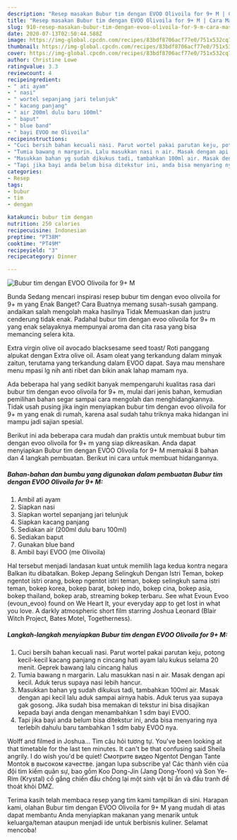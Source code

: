 ```yaml
---
description: "Resep masakan Bubur tim dengan EVOO Olivoila for 9+ M | Cara Masak Bubur tim dengan EVOO Olivoila for 9+ M Yang Enak Dan Lezat"
title: "Resep masakan Bubur tim dengan EVOO Olivoila for 9+ M | Cara Masak Bubur tim dengan EVOO Olivoila for 9+ M Yang Enak Dan Lezat"
slug: 910-resep-masakan-bubur-tim-dengan-evoo-olivoila-for-9-m-cara-masak-bubur-tim-dengan-evoo-olivoila-for-9-m-yang-enak-dan-lezat
date: 2020-07-13T02:50:44.588Z
image: https://img-global.cpcdn.com/recipes/83bdf8706acf77e0/751x532cq70/bubur-tim-dengan-evoo-olivoila-for-9-m-foto-resep-utama.jpg
thumbnail: https://img-global.cpcdn.com/recipes/83bdf8706acf77e0/751x532cq70/bubur-tim-dengan-evoo-olivoila-for-9-m-foto-resep-utama.jpg
cover: https://img-global.cpcdn.com/recipes/83bdf8706acf77e0/751x532cq70/bubur-tim-dengan-evoo-olivoila-for-9-m-foto-resep-utama.jpg
author: Christine Lowe
ratingvalue: 3.3
reviewcount: 4
recipeingredient:
- " ati ayam"
- " nasi"
- " wortel sepanjang jari telunjuk"
- " kacang panjang"
- " air 200ml dulu baru 100ml"
- " baput"
- " blue band"
- " bayi EVOO me Olivoila"
recipeinstructions:
- "Cuci bersih bahan kecuali nasi. Parut wortel pakai parutan keju, potong kecil-kecil kacang panjang n cincang hati ayam lalu kukus selama 20 menit. Geprek bawang lalu cincang halus"
- "Tumia bawang n margarin. Lalu masukkan nasi n air. Masak dengan api kecil. Aduk terus supaya nasi lebih hancur."
- "Masukkan bahan yg sudah dikukus tadi, tambahkan 100ml air. Masak dengan api kecil lalu aduk sampai airnya habis. Aduk terus yaa supaya gak gosong. Jika sudah bisa memakan di tekstur ini bisa disajikan kepada bayi anda dengan menambahkan 1 sdm bayi EVOO."
- "Tapi jika bayi anda belum bisa ditekstur ini, anda bisa menyaring nya terlebih dahulu baru tambahkan 1 sdm baby EVOO nya."
categories:
- Resep
tags:
- bubur
- tim
- dengan

katakunci: bubur tim dengan 
nutrition: 250 calories
recipecuisine: Indonesian
preptime: "PT38M"
cooktime: "PT49M"
recipeyield: "3"
recipecategory: Dinner

---
```



![Bubur tim dengan EVOO Olivoila for 9+ M](https://img-global.cpcdn.com/recipes/83bdf8706acf77e0/751x532cq70/bubur-tim-dengan-evoo-olivoila-for-9-m-foto-resep-utama.jpg)

Bunda Sedang mencari inspirasi resep bubur tim dengan evoo olivoila for 9+ m yang Enak Banget? Cara Buatnya memang susah-susah gampang. andaikan salah mengolah maka hasilnya Tidak Memuaskan dan justru cenderung tidak enak. Padahal bubur tim dengan evoo olivoila for 9+ m yang enak selayaknya mempunyai aroma dan cita rasa yang bisa memancing selera kita.

Extra virgin olive oil avocado blacksesame seed toast/ Roti panggang alpukat dengan Extra olive oil. Asam oleat yang terkandung dalam minyak zaitun, terutama yang terkandung dalam EVOO dapat. Saya mau menshare menu mpasi lg nih anti ribet dan bikin anak lahap mamam nya.

Ada beberapa hal yang sedikit banyak mempengaruhi kualitas rasa dari bubur tim dengan evoo olivoila for 9+ m, mulai dari jenis bahan, kemudian pemilihan bahan segar sampai cara mengolah dan menghidangkannya. Tidak usah pusing jika ingin menyiapkan bubur tim dengan evoo olivoila for 9+ m yang enak di rumah, karena asal sudah tahu triknya maka hidangan ini mampu jadi sajian spesial.


Berikut ini ada beberapa cara mudah dan praktis untuk membuat bubur tim dengan evoo olivoila for 9+ m yang siap dikreasikan. Anda dapat menyiapkan Bubur tim dengan EVOO Olivoila for 9+ M memakai 8 bahan dan 4 langkah pembuatan. Berikut ini cara untuk membuat hidangannya.

<!--inarticleads1-->

##### Bahan-bahan dan bumbu yang digunakan dalam pembuatan Bubur tim dengan EVOO Olivoila for 9+ M:

1. Ambil  ati ayam
1. Siapkan  nasi
1. Siapkan  wortel sepanjang jari telunjuk
1. Siapkan  kacang panjang
1. Sediakan  air (200ml dulu baru 100ml)
1. Sediakan  baput
1. Gunakan  blue band
1. Ambil  bayi EVOO (me Olivoila)


Hal tersebut menjadi landasan kuat untuk memilih laga kedua kontra negara Balkan itu dibatalkan. Bokep Jepang Selingkuh Dengan Istri Teman, bokep ngentot istri orang, bokep ngentot istri teman, bokep selingkuh sama istri teman, bokep korea, bokep barat, bokep indo, bokep cina, bokep asia, bokep thailand, bokep arab, streaming bokep terbaru. See what Evoun Evoo (evoun_evoo) found on We Heart It, your everyday app to get lost in what you love. A darkly atmospheric short film starring Joshua Leonard (Blair Witch Project, Bates Motel, Togetherness). 

<!--inarticleads2-->

##### Langkah-langkah menyiapkan Bubur tim dengan EVOO Olivoila for 9+ M:

1. Cuci bersih bahan kecuali nasi. Parut wortel pakai parutan keju, potong kecil-kecil kacang panjang n cincang hati ayam lalu kukus selama 20 menit. Geprek bawang lalu cincang halus
1. Tumia bawang n margarin. Lalu masukkan nasi n air. Masak dengan api kecil. Aduk terus supaya nasi lebih hancur.
1. Masukkan bahan yg sudah dikukus tadi, tambahkan 100ml air. Masak dengan api kecil lalu aduk sampai airnya habis. Aduk terus yaa supaya gak gosong. Jika sudah bisa memakan di tekstur ini bisa disajikan kepada bayi anda dengan menambahkan 1 sdm bayi EVOO.
1. Tapi jika bayi anda belum bisa ditekstur ini, anda bisa menyaring nya terlebih dahulu baru tambahkan 1 sdm baby EVOO nya.


Wolff and filmed in Joshua… Tìm câu hỏi tương tự. You&#39;ve been looking at that timetable for the last ten minutes. It can&#39;t be that confusing said Sheila angrily. I do wish you&#39;d be quiet! Смотрите видео Ngentot Dengan Tante Montok в высоком качестве. jangan lupa subscribe ya! Các thành viên của đội tìm kiếm quân sự, bao gồm Koo Dong-Jin (Jang Dong-Yoon) và Son Ye-Rim (Krystal) cố gắng chiến đấu chống lại một sinh vật bí ẩn và đấu tranh để thoát khỏi DMZ. 

Terima kasih telah membaca resep yang tim kami tampilkan di sini. Harapan kami, olahan Bubur tim dengan EVOO Olivoila for 9+ M yang mudah di atas dapat membantu Anda menyiapkan makanan yang menarik untuk keluarga/teman ataupun menjadi ide untuk berbisnis kuliner. Selamat mencoba!
